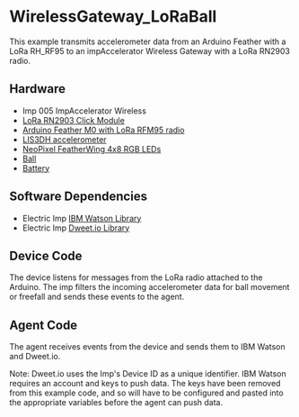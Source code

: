 # WirelessGateway_LoRaBall

This example transmits accelerometer data from an Arduino Feather with a LoRa RH_RF95 to an impAccelerator Wireless Gateway with a LoRa RN2903 radio.

## Hardware

- Imp 005 ImpAccelerator Wireless
- [LoRa RN2903 Click Module](https://www.digikey.com/catalog/en/partgroup/lora-2-click/63162)
- [Arduino Feather M0 with LoRa RFM95 radio](https://www.adafruit.com/product/3178)
- [LIS3DH accelerometer](https://www.adafruit.com/product/2809)
- [NeoPixel FeatherWing 4x8 RGB LEDs](https://www.adafruit.com/product/2945)
- [Ball](https://www.amazon.com/JW-Hol-ee-Roller-Size-Assorted/dp/B00X1TMDAC/ref=sr_1_29?s=pet-supplies&ie=UTF8&qid=1495822944&sr=1-29&keywords=dog+ball)
- [Battery](https://www.adafruit.com/product/258?gclid=CNut6fqWjtQCFQ5Efgodk4AJ0w)

## Software Dependencies

- Electric Imp [IBM Watson Library](https://github.com/electricimp/IBMWatson)
- Electric Imp [Dweet.io Library](https://github.com/electricimp/Dweetio)

## Device Code
The device listens for messages from the LoRa radio attached to the Arduino. The imp filters the incoming accelerometer data for ball movement or freefall and sends these events to the agent.

## Agent Code
The agent receives events from the device and sends them to IBM Watson and Dweet.io.

Note: Dweet.io uses the Imp's Device ID as a unique identifier. IBM Watson requires an account and keys to push data. The keys have been removed from this example code, and so will have to be configured and pasted into the appropriate variables before the agent can push data.